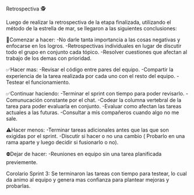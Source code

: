 Retrospectiva 🕵️

Luego de realizar la retrospectiva de la etapa finalizada, utilizando el método de la estrella de mar, se llegaron a las siguientes conclusiones:

🔘Comenzar a hacer:
    -No darle tanta importancia a las cosas negativas y enfocarse en los logros.
    -Retrospectivas individuales en lugar de discutir todo el grupo en conjunto cada tópico. 
    -Resolver cuestiones que afectan al trabajo de los demas con prioridad.

✅Hacer mas:
    -Revisar el código entre pares del equipo.
    -Compartir la experiencia de la tarea realizada por cada uno con el resto del equipo.
    -Testear el funcionamiento.
    
✅Continuar haciendo:
    -Terminar el sprint con tiempo para poder revisarlo.
    -Comunucación constante por el chat.
    -Codear la columna vertebral de la tarea para poder evaluarla en conjunto.
    -Evaluar como afectan las tareas actuales a las futuras.
    -Consultar a mis compañeros cuando algo no me sale.

⚠️Hacer menos:
    -Terminar tareas adicionales antes que las que son exigidas por el sprint. 
    -Discutir si hacer o no una cambio ( Probarlo en una rama aparte y luego decidir si fusionarlo o no). 

⛔Dejar de hacer:
    -Reuniones en equipo sin una tarea planificada previemente.


Corolario Sprint 3:
    Se terminaron las tareas con tiempo para testear, lo cual da animo al equipo y genera mas confianza para plantear mejoras y probarlas. 

